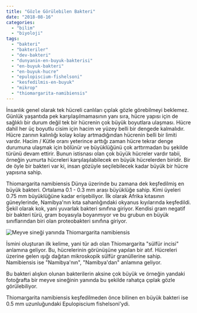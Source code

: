 ```yaml
---
title: "Gözle Görülebilen Bakteri"
date: "2018-08-16"
categories: 
  - "bilim"
  - "biyoloji"
tags: 
  - "bakteri"
  - "bakteriler"
  - "dev-bakteri"
  - "dunyanin-en-buyuk-bakterisi"
  - "en-buyuk-bakteri"
  - "en-buyuk-hucre"
  - "epulopiscium-fishelsoni"
  - "kesfedilmis-en-buyuk"
  - "mikrop"
  - "thiomargarita-namibiensis"
---
```


İnsanlık genel olarak tek hücreli canlıları çıplak gözle görebilmeyi beklemez. Günlük yaşantıda pek karşılaşılmamasının yanı sıra, hücre yapısı için de sağlıklı bir durum değil tek bir hücrenin çok büyük boyutlara ulaşması. Hücre dahil her üç boyutlu cisim için hacim ve yüzey belli bir dengede kalmalıdır. Hücre zarının kalınlığı kolay kolay artmadığından hücrenin belli bir limiti vardır. Hacim / Kütle oranı yeterince arttığı zaman hücre tekrar denge durumuna ulaşmak için bölünür ve büyüklüğünü çok arttırmadan bu şekilde türünü devam ettirir. Bunun istisnası olan çok büyük hücreler vardır tabii, örneğin yumurta hücreleri karşılaşılabilecek en büyük hücrelerden biridir. Bir de öyle bir bakteri var ki, insan gözüyle seçilebilecek kadar büyük bir hücre yapısına sahip.

Thiomargarita namibiensis Dünya üzerinde bu zamana dek keşfedilmiş en büyük bakteri. Ortalama 0.1 - 0.3 mm arası büyüklüğe sahip. Kimi üyeleri 0.75 mm büyüklüğüne kadar erişebiliyor. İlk olarak Afrika kıtasının güneylerinde, Namibya'nın kıta sahanlığındaki okyanus kıyılarında keşfedildi. Şekil olarak kok, yani yuvarlak bakteri sınıfına giriyor. Kendisi gram negatif bir bakteri türü, gram boyasıyla boyanmıyor ve bu grubun en büyük sınıflarından biri olan proteobakteri sınıfına giriyor.

![Meyve sineği yanında Thiomargarita namibiensis](../images/puzzle1.jpg)

İsmini oluşturan ilk kelime, yani tür adı olan Thiomargarita "sülfür incisi" anlamına geliyor. Bu, hücrelerinin görünüşüne yapılan bir atıf. Hücreleri üzerine gelen ışığı dağıtan mikroskopik sülfür granüllerine sahip. Namibiensis ise "Namibya'nın", "Namibya'dan" anlamına geliyor.

Bu bakteri alışkın olunan bakterilerin aksine çok büyük ve örneğin yandaki fotoğrafta bir meyve sineğinin yanında bu şekilde rahatça çıplak gözle görülebiliyor.

Thiomargarita namibiensis keşfedilmeden önce bilinen en büyük bakteri ise 0.5 mm uzunluğundaki Epulopiscium fishelsoni'ydi.
